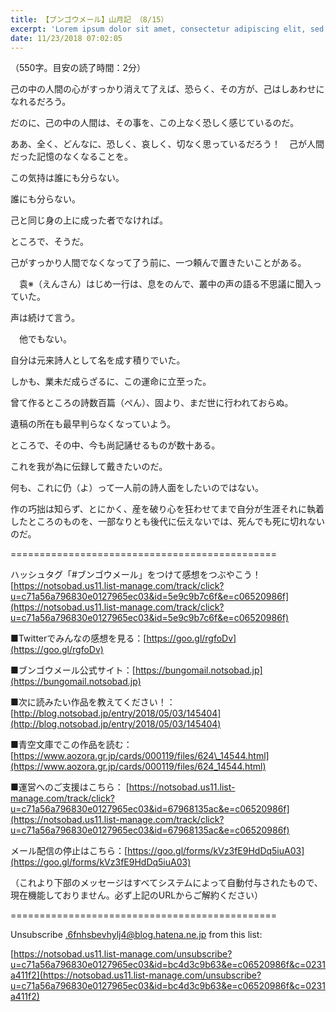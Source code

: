 ```yaml
---
title: 【ブンゴウメール】山月記 （8/15）
excerpt: 'Lorem ipsum dolor sit amet, consectetur adipiscing elit, sed do eiusmod tempor incididunt ut labore et dolore magna aliqua. Praesent elementum facilisis leo vel fringilla est ullamcorper eget. At imperdiet dui accumsan sit amet nulla facilisi morbi tempus.'
date: 11/23/2018 07:02:05
---
```


（550字。目安の読了時間：2分）

己の中の人間の心がすっかり消えて了えば、恐らく、その方が、己はしあわせになれるだろう。

だのに、己の中の人間は、その事を、この上なく恐しく感じているのだ。

ああ、全く、どんなに、恐しく、哀しく、切なく思っているだろう！　己が人間だった記憶のなくなることを。

この気持は誰にも分らない。

誰にも分らない。

己と同じ身の上に成った者でなければ。

ところで、そうだ。

己がすっかり人間でなくなって了う前に、一つ頼んで置きたいことがある。

　袁※（えんさん）はじめ一行は、息をのんで、叢中の声の語る不思議に聞入っていた。

声は続けて言う。

　他でもない。

自分は元来詩人として名を成す積りでいた。

しかも、業未だ成らざるに、この運命に立至った。

曾て作るところの詩数百篇（ぺん）、固より、まだ世に行われておらぬ。

遺稿の所在も最早判らなくなっていよう。

ところで、その中、今も尚記誦せるものが数十ある。

これを我が為に伝録して戴きたいのだ。

何も、これに仍（よ）って一人前の詩人面をしたいのではない。

作の巧拙は知らず、とにかく、産を破り心を狂わせてまで自分が生涯それに執着したところのものを、一部なりとも後代に伝えないでは、死んでも死に切れないのだ。

\==============================================

ハッシュタグ「#ブンゴウメール」をつけて感想をつぶやこう！ [https://notsobad.us11.list-manage.com/track/click?u=c71a56a796830e0127965ec03&id=5e9c9b7c6f&e=c06520986f](https://notsobad.us11.list-manage.com/track/click?u=c71a56a796830e0127965ec03&id=5e9c9b7c6f&e=c06520986f)

■Twitterでみんなの感想を見る：[https://goo.gl/rgfoDv](https://goo.gl/rgfoDv)

■ブンゴウメール公式サイト：[https://bungomail.notsobad.jp](https://bungomail.notsobad.jp)

■次に読みたい作品を教えてください！：[http://blog.notsobad.jp/entry/2018/05/03/145404](http://blog.notsobad.jp/entry/2018/05/03/145404)

■青空文庫でこの作品を読む：[https://www.aozora.gr.jp/cards/000119/files/624\_14544.html](https://www.aozora.gr.jp/cards/000119/files/624_14544.html)

■運営へのご支援はこちら： [https://notsobad.us11.list-manage.com/track/click?u=c71a56a796830e0127965ec03&id=67968135ac&e=c06520986f](https://notsobad.us11.list-manage.com/track/click?u=c71a56a796830e0127965ec03&id=67968135ac&e=c06520986f)

メール配信の停止はこちら：[https://goo.gl/forms/kVz3fE9HdDq5iuA03](https://goo.gl/forms/kVz3fE9HdDq5iuA03)

（これより下部のメッセージはすべてシステムによって自動付与されたもので、現在機能しておりません。必ず上記のURLからご解約ください）

\==============================================

Unsubscribe .6fnhsbevhylj4@blog.hatena.ne.jp from this list:

[https://notsobad.us11.list-manage.com/unsubscribe?u=c71a56a796830e0127965ec03&id=bc4d3c9b63&e=c06520986f&c=0231a411f2](https://notsobad.us11.list-manage.com/unsubscribe?u=c71a56a796830e0127965ec03&id=bc4d3c9b63&e=c06520986f&c=0231a411f2)